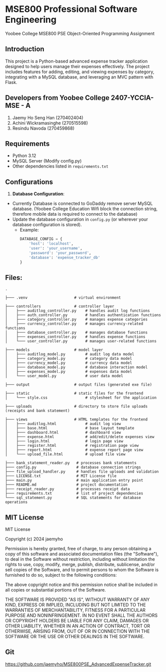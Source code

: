 # MSE800 Professional Software Engineering
Yoobee College MSE800 PSE Object-Oriented Programming Assignment

## Introduction
This project is a Python-based advanced expense tracker application designed to help users manage their expenses effectively. The project includes features for adding, editing, and viewing expenses by category, integrating with a MySQL database, and leveraging an MVC pattern with Flask.

## Developers from Yoobee College 2407-YCCIA-MSE - A
1. Jaemy Ho Seng Han (270402404)
2. Achini Wickramasinghe (270515598)
3. Resindu Navoda (270459868)

## Requirements
- Python 3.12
- MySQL Server (Modify config.py)
- Other dependencies listed in `requirements.txt`

## Configurations
1. **Database Configuration**:
 - Currently Database is connected to GoDaddy remove server MySQL database. (Yoobee College Education Wifi block the connection string, therefore mobile data is required to connect to the database)
 - Update the database configuration in `config.py` (or wherever your database configuration is stored).
   - Example:
     ```python
     DATABASE_CONFIG = {
         'host': 'localhost',
         'user': 'your_username',
         'password': 'your_password',
         'database': 'expense_tracker_db'
     }

## Files:
```plaintext
.

├─── .venv                     # virtual environment

├─── controllers               # controller layer
│    ├─── auditlog_controller.py    # handles audit log functions
│    ├─── auth_controller.py        # handles authentication functions
│    ├─── category_controller.py    # manages expense categories
│    ├─── currency_controller.py    # manages currency-related functions
│    ├─── database_controller.py    # manages database functions
│    ├─── expenses_controller.py    # handles expense functions
│    └─── user_controller.py        # manages user-related functions

├─── models                    # model layer
│    ├─── auditlog_model.py         # audit log data model
│    ├─── category_model.py         # category data model
│    ├─── currency_model.py         # currency data model
│    ├─── database_model.py         # database interaction model
│    ├─── expenses_model.py         # expenses data model
│    └─── user_model.py             # user data model

├─── output                    # output files (generated exe file)

├─── static                    # static files for the frontend
│    └─── style.css                 # stylesheet for the application

├─── uploads                   # directory to store file uploads (receipts and bank statement)

├─── views                     # HTML templates for the frontend
│    ├─── auditlog.html             # audit log view
│    ├─── base.html                 # base layout template
│    ├─── dashboard.html            # dashboard view
│    ├─── expense.html              # add/edit/delete expenses view
│    ├─── login.html                # login page view
│    ├─── register.html             # registration page view
│    ├─── report.html               # expense report page view
│    └─── upload_file.html          # upload file view

├─── bank_statement_reader.py   # processes bank statements
├─── config.py                  # database connection strings
├─── file_upload_handler.py     # handles file uploads and validation
├─── LICENSE.txt                # MIT License file
├─── main.py                    # main application entry point
├─── README.md                  # project documentation
├─── receipt_reader.py          # processes receipt data
├─── requirements.txt           # list of project dependencies
└─── sql_statement.py           # SQL statements for database operations
```

## MIT License
MIT License

Copyright (c) 2024 jaemyho

Permission is hereby granted, free of charge, to any person obtaining a copy
of this software and associated documentation files (the "Software"), to deal
in the Software without restriction, including without limitation the rights
to use, copy, modify, merge, publish, distribute, sublicense, and/or sell
copies of the Software, and to permit persons to whom the Software is
furnished to do so, subject to the following conditions:

The above copyright notice and this permission notice shall be included in all
copies or substantial portions of the Software.

THE SOFTWARE IS PROVIDED "AS IS", WITHOUT WARRANTY OF ANY KIND, EXPRESS OR
IMPLIED, INCLUDING BUT NOT LIMITED TO THE WARRANTIES OF MERCHANTABILITY,
FITNESS FOR A PARTICULAR PURPOSE AND NONINFRINGEMENT. IN NO EVENT SHALL THE
AUTHORS OR COPYRIGHT HOLDERS BE LIABLE FOR ANY CLAIM, DAMAGES OR OTHER
LIABILITY, WHETHER IN AN ACTION OF CONTRACT, TORT OR OTHERWISE, ARISING FROM,
OUT OF OR IN CONNECTION WITH THE SOFTWARE OR THE USE OR OTHER DEALINGS IN THE
SOFTWARE.

## Git
https://github.com/jaemyho/MSE800PSE_AdvancedExpenseTracker.git